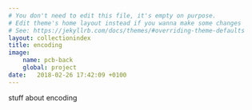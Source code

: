 ```yaml
---
# You don't need to edit this file, it's empty on purpose.
# Edit theme's home layout instead if you wanna make some changes
# See: https://jekyllrb.com/docs/themes/#overriding-theme-defaults
layout: collectionindex
title: encoding
image:
    name: pcb-back
    global: project
date:   2018-02-26 17:42:09 +0100
---
```

stuff about encoding
